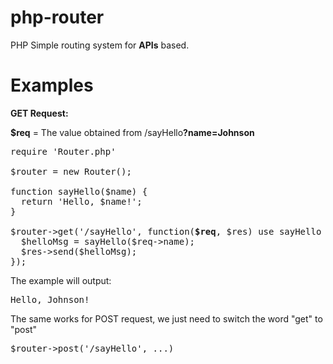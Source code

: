 # php-router
PHP Simple routing system for <b>APIs</b> based.


# Examples
<b>GET Request:</b>  

<b>$req</b> = The value obtained from /sayHello<b>?name=Johnson</b>
<pre>
require 'Router.php'

$router = new Router();

function sayHello($name) {  
  return 'Hello, $name!';
}

$router->get('/sayHello', function(<b>$req</b>, $res) use sayHello {  
  $helloMsg = sayHello($req->name);
  $res->send($helloMsg);  
});
</pre>

The example will output:
<pre>
Hello, Johnson!
</pre>

The same works for POST request, we just need to switch the word "get" to "post"
<pre>
$router->post('/sayHello', ...)
</pre>
